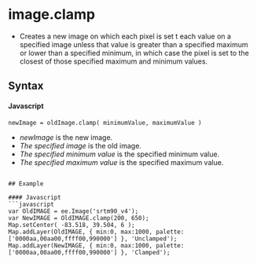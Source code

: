 # image.clamp
- Creates a new image on which each pixel is set t each value on a specified image unless that value is greater than a specified maximum or lower than a specified minimum, in which case the pixel is set to the closest of those specified maximum and minimum values.

## Syntax

#### Javascript
```
newImage = oldImage.clamp( minimumValue, maximumValue )
```
- *newImage* is the new image.
- *The specified image* is the old image.
- *The specified minimum value* is the specified minimum value.
- *The specified maximum value* is the specified maximum value.
```

## Example

#### Javascript
```javascript
var OldIMAGE = ee.Image('srtm90_v4');
var NewIMAGE = OldIMAGE.clamp(200, 650);
Map.setCenter( -83.518, 39.504, 6 );
Map.addLayer(OldIMAGE, { min:0, max:1000, palette:['0000aa,00aa00,ffff00,990000'] }, 'Unclamped');
Map.addLayer(NewIMAGE, { min:0, max:1000, palette:['0000aa,00aa00,ffff00,990000'] }, 'Clamped');
```
